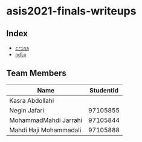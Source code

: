 # asis2021-finals-writeups

## Index

- [`crina`](crina/)
- [`ndlp`](ndlp/)


## Team Members

| Name                   | StudentId |
|------------------------|--------|
| Kasra Abdollahi|   |
| Negin Jafari | 97105855 |
| MohammadMahdi Jarrahi | 97105844 |
| Mahdi Haji Mohammadali | 97105888 |
